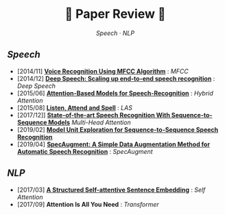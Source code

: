 # <h1 align="center">:star2: Paper Review :star2:</h1>
  
<p align=center><i> Speech · NLP </i></p>  
  
## *Speech*  
* \[2014/11\] [**Voice Recognition Using MFCC Algorithm**](https://blog.naver.com/sooftware/221661644808) : *MFCC*    
* \[2014/12\] [**Deep Speech: Scaling up end-to-end speech recognition**](https://github.com/sh951011/Paper-Review/blob/master/Review/Deep%20Speech-Scaling%20up%20end-to-end%20speech%20recognition.md) : *Deep Speech*  
* \[2015/06\] [**Attention-Based Models for Speech-Recognition**](https://github.com/sh951011/Paper-Review/blob/master/Review/Attention-Based%20Models%20for%20Speech%20Recognition.md) : *Hybrid Attention*  
* \[2015/08\] [**Listen, Attend and Spell**](https://github.com/sh951011/Paper-Review/blob/master/Review/Listen%2C%20Attend%20and%20Spell.md) : *LAS*  
* \[2017/12\]] [**State-of-the-art Speech Recognition With Sequence-to-Sequence Models**](https://github.com/sh951011/Paper-Review/blob/master/Review/State%20Of%20The%20Art%20Speech%20Recognition%20with%20Sequence%20to%20Sequence%20Models.md) *Multi-Head Attention*
* \[2019/02\] [**Model Unit Exploration for Sequence-to-Sequence Speech Recognition**](https://github.com/sh951011/Paper-Review/blob/master/Review/Model%20Unit%20Exploration%20for%20Sequence-to-Sequence%20Speech%20Recognition.md)
* \[2019/04\] [**SpecAugment:  A Simple Data Augmentation Method for Automatic Speech Recognition**](https://github.com/sh951011/Paper-Review/blob/master/Review/A%20Simple%20Data%20Augmentation%20Method%20for%20Automatic%20Speech%20Recognition.md) : *SpecAugment*
  
## *NLP*  
* \[2017/03\] [**A Structured Self-attentive Sentence Embedding**](https://github.com/sh951011/Paper-Review/blob/master/Review/A%20Structured%20Self-attentive%20Sentence%20Embedding.md) : *Self Attention*
* \[2017/09\] **Attention Is All You Need** : *Transformer*
